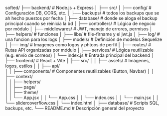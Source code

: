 softed/
├── backend/                 # Node.js + Express
│   ├── src/
│    ├── config/              # Configuración DB, CORS, etc.
│    ├── backups/              # todos los backups que se ah hecho puestos por fecha
│    ├── database/              # donde se aloga el backup principal cuando se reinicia la bd
│    ├── controllers/         # Lógica de negocio por módulo
│    ├── middlewares/         # JWT, manejo de errores, permisos
│    ├── helpers/         # funciones
│    ├── libs/         # file-firname y el jwt.js
│    ├── log/         # una funcion para los logs
│    ├── models/              # Definición de modelos Sequelize
│    ├── img/              # Imagenes como logos y phtoos de perfil
│    ├── routes/              # Rutas API organizadas por módulo
│    ├── services/            # Lógica reutilizable (e.g. envío de correos)
│   └── index.js             # Entrada principal del backend
│
├── frontend/                # React + Vite
│   ├── src/
│   │   ├── assets/          # Imágenes, logos, estilos
│   │   ├── api/          
│   │   ├── components/    # Componentes reutilizables (Button, Navbar)
│   │   ├── context/        
│   │   ├── helpers/          
│   │   ├── page/          
│   │   ├── theme/        
│   │   └── App.jsx
│   │   └── App.css
│   │   └── index.css
│   │   └── main.jsx
│   │   └── slidercoverflow.css
│   └── index.html
│
├── database/                # Scripts SQL, backups, etc.
└── README.md                # Descripción general del proyecto
